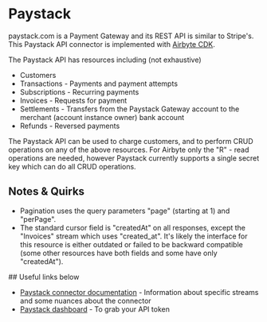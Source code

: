 # Paystack

paystack.com is a Payment Gateway and its REST API is similar to Stripe's. This Paystack API connector is implemented with [Airbyte CDK](https://docs.airbyte.com/connector-development/cdk-python).

The Paystack API has resources including (not exhaustive)
- Customers
- Transactions - Payments and payment attempts
- Subscriptions - Recurring payments
- Invoices - Requests for payment
- Settlements - Transfers from the Paystack Gateway account to the merchant (account instance owner) bank account
- Refunds - Reversed payments

The Paystack API can be used to charge customers, and to perform CRUD operations on any of the above resources. For Airbyte only the "R" - read operations are needed, however Paystack currently supports a single secret key which can do all CRUD operations.

## Notes & Quirks
- Pagination uses the query parameters "page" (starting at 1) and "perPage".
- The standard cursor field is "createdAt" on all responses, except the "Invoices" stream which uses "created_at". It's likely the interface for this resource is either outdated or failed to be backward compatible (some other resources have both fields and some have only "createdAt").

## Useful links below
- [Paystack connector documentation](https://docs.airbyte.com/integrations/sources/paystack) - Information about specific streams and some nuances about the connector
- [Paystack dashboard](https://dashboard.paystack.com/#/settings/developer) - To grab your API token
